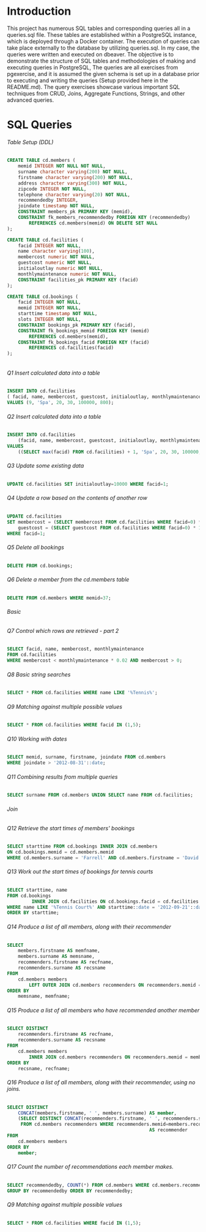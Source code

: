 # Introduction
This project has numerous SQL tables and corresponding queries all in a queries.sql file. These tables are established 
within a PostgreSQL instance, which is deployed through a Docker container. The execution of queries can take place 
externally to the database by utilizing queries.sql. In my case, the queries were written and executed on dbeaver.
The objective is to demonstrate the structure of SQL tables and methodologies of making and executing queries in PostgreSQL,
The queries are all exercises from pgexercise, and it is assumed the given schema is set up in a database prior to 
executing and writing the queries (Setup provided here in the README.md). The query exercises showcase various important
SQL techniques from CRUD, Joins, Aggregate Functions, Strings, and other advanced queries.
# SQL Queries
###### Table Setup (DDL)
```sql
CREATE TABLE cd.members (
    memid INTEGER NOT NULL NOT NULL,
    surname character varying(200) NOT NULL,
    firstname character varying(200) NOT NULL,
    address character varying(300) NOT NULL,
    zipcode INTEGER NOT NULL,
    telephone character varying(20) NOT NULL,
    recommendedby INTEGER,
    joindate timestamp NOT NULL,
    CONSTRAINT members_pk PRIMARY KEY (memid),
    CONSTRAINT fk_members_recommendedby FOREIGN KEY (recommendedby)
        REFERENCES cd.members(memid) ON DELETE SET NULL
);

CREATE TABLE cd.facilities (
    facid INTEGER NOT NULL,
    name character varying(100),
    membercost numeric NOT NULL,
    guestcost numeric NOT NULL,
    initialoutlay numeric NOT NULL,
    monthlymaintenance numeric NOT NULL,
    CONSTRAINT facilities_pk PRIMARY KEY (facid)
);

CREATE TABLE cd.bookings (
    facid INTEGER NOT NULL,
    memid INTEGER NOT NULL,
    starttime timestamp NOT NULL,
    slots INTEGER NOT NULL,
    CONSTRAINT bookings_pk PRIMARY KEY (facid),
    CONSTRAINT fk_bookings_memid FOREIGN KEY (memid)
        REFERENCES cd.members(memid),
    CONSTRAINT fk_bookings_facid FOREIGN KEY (facid)
        REFERENCES cd.facilities(facid)
);



```
###### Q1 Insert calculated data into a table
```sql
INSERT INTO cd.facilities
( facid, name, membercost, guestcost, initialoutlay, monthlymaintenance)
VALUES (9, 'Spa', 20, 30, 100000, 800);
```
###### Q2 Insert calculated data into a table
```sql
INSERT INTO cd.facilities
    (facid, name, membercost, guestcost, initialoutlay, monthlymaintenance)
VALUES
    ((SELECT max(facid) FROM cd.facilities) + 1, 'Spa', 20, 30, 100000, 800);
```

###### Q3  Update some existing data
```sql
UPDATE cd.facilities SET initialoutlay=10000 WHERE facid=1;
```

###### Q4  Update a row based on the contents of another row
```sql
UPDATE cd.facilities
SET membercost = (SELECT membercost FROM cd.facilities WHERE facid=0) * 1.1,
    guestcost = (SELECT guestcost FROM cd.facilities WHERE facid=0) * 1.1
WHERE facid=1;
```
###### Q5  Delete all bookings
```sql
DELETE FROM cd.bookings;
```

###### Q6  Delete a member from the cd.members table
```sql
DELETE FROM cd.members WHERE memid=37;
```
###### Basic
###### Q7  Control which rows are retrieved - part 2
```sql
SELECT facid, name, membercost, monthlymaintenance
FROM cd.facilities
WHERE membercost < monthlymaintenance * 0.02 AND membercost > 0;
```
###### Q8  Basic string searches
```sql
SELECT * FROM cd.facilities WHERE name LIKE '%Tennis%';
```

###### Q9  Matching against multiple possible values
```sql
SELECT * FROM cd.facilities WHERE facid IN (1,5);
```

###### Q10 Working with dates
```sql
SELECT memid, surname, firstname, joindate FROM cd.members
WHERE joindate > '2012-08-31'::date;
```
###### Q11 Combining results from multiple queries
```sql
SELECT surname FROM cd.members UNION SELECT name FROM cd.facilities;
```
###### Join
###### Q12  Retrieve the start times of members' bookings
```sql
SELECT starttime FROM cd.bookings INNER JOIN cd.members
ON cd.bookings.memid = cd.members.memid
WHERE cd.members.surname = 'Farrell' AND cd.members.firstname = 'David';
```
###### Q13  Work out the start times of bookings for tennis courts
```sql
SELECT starttime, name
FROM cd.bookings
         INNER JOIN cd.facilities ON cd.bookings.facid = cd.facilities.facid
WHERE name LIKE '%Tennis Court%' AND starttime::date = '2012-09-21'::date
ORDER BY starttime;
```
###### Q14  Produce a list of all members, along with their recommender
```sql
SELECT
    members.firstname AS memfname,
    members.surname AS memsname,
    recommenders.firstname AS recfname,
    recommenders.surname AS recsname
FROM
    cd.members members
        LEFT OUTER JOIN cd.members recommenders ON recommenders.memid = members.recommendedby
ORDER BY
    memsname, memfname;
```
###### Q15  Produce a list of all members who have recommended another member
```sql
SELECT DISTINCT
    recommenders.firstname AS recfname,
    recommenders.surname AS recsname
FROM
    cd.members members
        INNER JOIN cd.members recommenders ON recommenders.memid = members.recommendedby
ORDER BY
    recsname, recfname;
```

###### Q16 Produce a list of all members, along with their recommender, using no joins.
```sql
SELECT DISTINCT
    CONCAT(members.firstname, ' ', members.surname) AS member,
    (SELECT DISTINCT CONCAT(recommenders.firstname, ' ', recommenders.surname)
     FROM cd.members recommenders WHERE recommenders.memid=members.recommendedby)
                                                    AS recommender
FROM
    cd.members members
ORDER BY
    member;
```

###### Q17  Count the number of recommendations each member makes.
```sql
SELECT recommendedby, COUNT(*) FROM cd.members WHERE cd.members.recommendedby IS NOT NULL
GROUP BY recommendedby ORDER BY recommendedby;
```

###### Q9  Matching against multiple possible values
```sql
SELECT * FROM cd.facilities WHERE facid IN (1,5);
```

